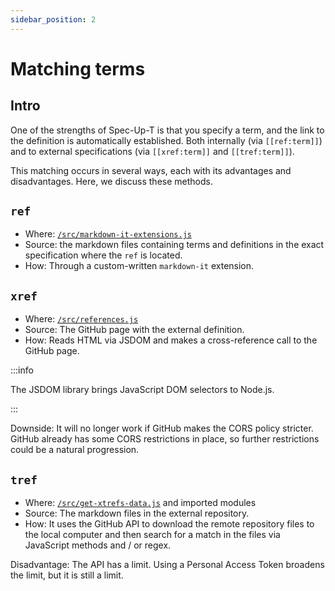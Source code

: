 ```yaml
---
sidebar_position: 2
---
```


# Matching terms

## Intro

One of the strengths of Spec-Up-T is that you specify a term, and the link to the definition is automatically established. Both internally (via `[[ref:term]]`) and to external specifications (via `[[xref:term]]` and `[[tref:term]]`).

This matching occurs in several ways, each with its advantages and disadvantages. Here, we discuss these methods.

## `ref`

- Where: [`/src/markdown-it-extensions.js`](https://github.com/trustoverip/spec-up-t/blob/master/src/markdown-it-extensions.js)
- Source: the markdown files containing terms and definitions in the exact specification where the `ref` is located.
- How: Through a custom-written `markdown-it` extension.


## `xref`

- Where: [`/src/references.js`](https://github.com/trustoverip/spec-up-t/blob/master/src/references.js)
- Source: The GitHub page with the external definition.
- How: Reads HTML via JSDOM and makes a cross-reference call to the GitHub page. 

:::info

The JSDOM library brings JavaScript DOM selectors to Node.js.

:::

Downside: It will no longer work if GitHub makes the CORS policy stricter. GitHub already has some CORS restrictions in place, so further restrictions could be a natural progression.

## `tref`

- Where: [`/src/get-xtrefs-data.js`](https://github.com/trustoverip/spec-up-t/blob/master/src/get-xtrefs-data.js) and imported modules
- Source: The markdown files in the external repository.
- How: It uses the GitHub API to download the remote repository files to the local computer and then search for a match in the files via JavaScript methods and / or regex.

Disadvantage: The API has a limit. Using a Personal Access Token broadens the limit, but it is still a limit.
